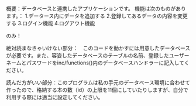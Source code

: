 概要：データベースと連携したアプリケーションです。
機能は次のものがあります。：
1.データース内にデータを追加する
2.登録してあるデータの内容を変更する
3.ログイン機能
4.ログアウト機能

のみ！



絶対読まなきゃいけない部分：　このコードを動かすには用意したデータベースが必要です。また、容姿したデータベースのテーブルの名前、登録したユーザーネームとパスワードをinc/functions()内のデータベースハンドラーに記入してください。



読んだ方がいい部分：このプログラムは私の手元のデータベース環境に合わせて作ったので、格納する本の数（id）の上限を11個にしていたりしますが、自分で利用する際には適当に設定してください。






